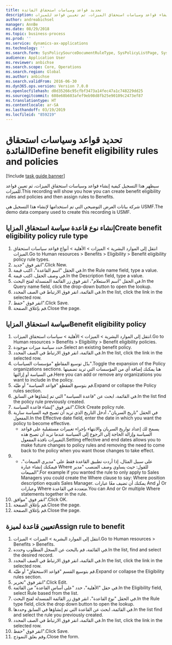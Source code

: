 ```yaml
---
title: تحديد قواعد وسياسات استحقاق الفائدة
description: سيظهر هذا التسجيل كيفية إنشاء قواعد وسياسات استحقاق الميزات، ثم تعيين قواعد للميزات.
author: andreabichsel
manager: AnnBe
ms.date: 08/29/2018
ms.topic: business-process
ms.prod: ''
ms.service: dynamics-ax-applications
ms.technology: ''
ms.search.form: SysPolicySourceDocumentRuleType, SysPolicyListPage, SysPolicy, HcmBenefitEligibilityPolicy, HcmBenefit
audience: Application User
ms.reviewer: anbichse
ms.search.scope: Core, Operations
ms.search.region: Global
ms.author: anbichse
ms.search.validFrom: 2016-06-30
ms.dyn365.ops.version: Version 7.0.0
ms.openlocfilehash: d0d35266c95cfbf3473a14fec47a1c748229dd25
ms.sourcegitcommit: 608e68b603afef9eb98d8fb25e90109c2473ef87
ms.translationtype: HT
ms.contentlocale: ar-SA
ms.lasthandoff: 03/19/2019
ms.locfileid: "859219"
---
```

# <a name="define-benefit-eligibility-rules-and-policies"></a><span data-ttu-id="8bdec-103">تحديد قواعد وسياسات استحقاق الفائدة</span><span class="sxs-lookup"><span data-stu-id="8bdec-103">Define benefit eligibility rules and policies</span></span>

[!include [task guide banner](../../includes/task-guide-banner.md)]

<span data-ttu-id="8bdec-104">سيظهر هذا التسجيل كيفية إنشاء قواعد وسياسات استحقاق الميزات، ثم تعيين قواعد للميزات.</span><span class="sxs-lookup"><span data-stu-id="8bdec-104">This recording will show you how you can create benefit eligibility rules and policies and then assign rules to Benefits.</span></span>  

<span data-ttu-id="8bdec-105">شركة بيانات العرض التوضيحي التي تم استخدامها لإنشاء هذا التسجيل هي USMF.</span><span class="sxs-lookup"><span data-stu-id="8bdec-105">The demo data company used to create this recording is USMF.</span></span>


## <a name="create-benefit-eligibility-policy-rule-type"></a><span data-ttu-id="8bdec-106">إنشاء نوع قاعدة سياسة استحقاق المزايا‬</span><span class="sxs-lookup"><span data-stu-id="8bdec-106">Create benefit eligibility policy rule type</span></span>
1. <span data-ttu-id="8bdec-107">انتقل إلى الموارد البشرية > الميزات > الأهلية > أنواع قواعد سياسات استحقاق الميزات.</span><span class="sxs-lookup"><span data-stu-id="8bdec-107">Go to Human resources > Benefits > Eligibility > Benefit eligibility policy rule types.</span></span>
2. <span data-ttu-id="8bdec-108">انقر فوق "جديد".</span><span class="sxs-lookup"><span data-stu-id="8bdec-108">Click New.</span></span>
3. <span data-ttu-id="8bdec-109">في الحقل "اسم القاعدة"، اكتب قيمة.</span><span class="sxs-lookup"><span data-stu-id="8bdec-109">In the Rule name field, type a value.</span></span>
4. <span data-ttu-id="8bdec-110">في وصف الحقل، اكتب قيمة.</span><span class="sxs-lookup"><span data-stu-id="8bdec-110">In the Description field, type a value.</span></span>
5. <span data-ttu-id="8bdec-111">في الحقل "اسم الاستعلام"، انقر فوق زر القائمة المنسدلة لفتح البحث.</span><span class="sxs-lookup"><span data-stu-id="8bdec-111">In the Query name field, click the drop-down button to open the lookup.</span></span>
6. <span data-ttu-id="8bdec-112">في القائمة، انقر فوق الارتباط في الصف المحدد.</span><span class="sxs-lookup"><span data-stu-id="8bdec-112">In the list, click the link in the selected row.</span></span>
7. <span data-ttu-id="8bdec-113">انقر فوق "حفظ".</span><span class="sxs-lookup"><span data-stu-id="8bdec-113">Click Save.</span></span>
8. <span data-ttu-id="8bdec-114">قم بإغلاق الصفحة.</span><span class="sxs-lookup"><span data-stu-id="8bdec-114">Close the page.</span></span>

## <a name="benefit-eligibility-policy"></a><span data-ttu-id="8bdec-115">سياسة استحقاق المزايا</span><span class="sxs-lookup"><span data-stu-id="8bdec-115">Benefit eligibility policy</span></span>
1. <span data-ttu-id="8bdec-116">انتقل إلى الموارد البشرية > الميزات > الأهلية > سياسات استحقاق الميزات‬.</span><span class="sxs-lookup"><span data-stu-id="8bdec-116">Go to Human resources > Benefits > Eligibility > Benefit eligibility policies.</span></span>
2. <span data-ttu-id="8bdec-117">حدد سياسة ميزات موجودة.</span><span class="sxs-lookup"><span data-stu-id="8bdec-117">Select an existing benefit policy.</span></span>
3. <span data-ttu-id="8bdec-118">في القائمة، انقر فوق الارتباط في الصف المحدد.</span><span class="sxs-lookup"><span data-stu-id="8bdec-118">In the list, click the link in the selected row.</span></span>
4. <span data-ttu-id="8bdec-119">بدّل توسيع المقاطع "مؤسسات السياسات‬‬".</span><span class="sxs-lookup"><span data-stu-id="8bdec-119">Toggle the expansion of the Policy organizations sections.</span></span>  <span data-ttu-id="8bdec-120">هنا يمكنك إضافة أي من المؤسسات التي تريد تضمينها في السياسة أو إزالتها.</span><span class="sxs-lookup"><span data-stu-id="8bdec-120">Here you can add or remove any organizations you want to include in the policy.</span></span>
5. <span data-ttu-id="8bdec-121">قم بتوسيع المقطع "قواعد السياسة‬" أو طيّه.</span><span class="sxs-lookup"><span data-stu-id="8bdec-121">Expand or collapse the Policy rules section.</span></span>
6. <span data-ttu-id="8bdec-122">في القائمة، ابحث عن "قاعدة السياسة" التي تم إنشاؤها في السابق.</span><span class="sxs-lookup"><span data-stu-id="8bdec-122">In the list find the policy rule previously created.</span></span>
7. <span data-ttu-id="8bdec-123">انقر فوق "إنشاء قاعدة السياسة".</span><span class="sxs-lookup"><span data-stu-id="8bdec-123">Click Create policy rule.</span></span>
8. <span data-ttu-id="8bdec-124">في الحقل "تاريخ السريان"، أدخل التاريخ الذي تريد أن تصبح فيه السياسة سارية المفعول.</span><span class="sxs-lookup"><span data-stu-id="8bdec-124">In the Effective date field, enter the date in which you want the policy to become effective.</span></span>
    * <span data-ttu-id="8bdec-125">يسمح لك إعداد تواريخ السريان والانتهاء بإجراء تغييرات مستقبلية على قواعد السياسة وإزالة الحاجة إلى الرجوع إلى السياسة عندما تريد أن تصبح هذه التغييرات نافذة المفعول.</span><span class="sxs-lookup"><span data-stu-id="8bdec-125">Setting effective and end dates allows you to make future changes to policy rules and removing the need to come back to the policy when you want those changes to take effect.</span></span>  
9. 
    * <span data-ttu-id="8bdec-126">على سبيل المثال، إذا أردت تطبيق القاعدة فقط على "مديري المبيعات"، فيمكنك إنشاء عبارة Where للقول: حيث يساوي وصف المنصب "مدير المبيعات".</span><span class="sxs-lookup"><span data-stu-id="8bdec-126">For example if you wanted the rule to only apply to Sales Managers you could create the Where clause to say: Where position description equals Sales Manager.</span></span>  <span data-ttu-id="8bdec-127">يمكنك أن تضيف معًا عبارات And أو Or وعبارات Where متعددة في القاعدة.</span><span class="sxs-lookup"><span data-stu-id="8bdec-127">You can And or Or multiple Where statements together in the rule.</span></span>  
10. <span data-ttu-id="8bdec-128">انقر فوق "موافق".</span><span class="sxs-lookup"><span data-stu-id="8bdec-128">Click OK.</span></span>
11. <span data-ttu-id="8bdec-129">قم بإغلاق الصفحة.</span><span class="sxs-lookup"><span data-stu-id="8bdec-129">Close the page.</span></span>
12. <span data-ttu-id="8bdec-130">قم بإغلاق الصفحة.</span><span class="sxs-lookup"><span data-stu-id="8bdec-130">Close the page.</span></span>

## <a name="assign-rule-to-benefit"></a><span data-ttu-id="8bdec-131">تعيين قاعدة لميزة</span><span class="sxs-lookup"><span data-stu-id="8bdec-131">Assign rule to benefit</span></span>
1. <span data-ttu-id="8bdec-132">انتقل إلى الموارد البشرية > الميزات‬ > الميزات‬.</span><span class="sxs-lookup"><span data-stu-id="8bdec-132">Go to Human resources > Benefits > Benefits.</span></span>
2. <span data-ttu-id="8bdec-133">في القائمة، قم بالبحث عن السجل المطلوب وحدده.</span><span class="sxs-lookup"><span data-stu-id="8bdec-133">In the list, find and select the desired record.</span></span>
3. <span data-ttu-id="8bdec-134">في القائمة، انقر فوق الارتباط في الصف المحدد.</span><span class="sxs-lookup"><span data-stu-id="8bdec-134">In the list, click the link in the selected row.</span></span>
4. <span data-ttu-id="8bdec-135">قم بتوسيع القسم "قواعد الاستحقاق" أو طيّه.</span><span class="sxs-lookup"><span data-stu-id="8bdec-135">Expand or collapse the Eligibility rules section.</span></span>
5. <span data-ttu-id="8bdec-136">انقر فوق "تحرير".</span><span class="sxs-lookup"><span data-stu-id="8bdec-136">Click Edit.</span></span>
6. <span data-ttu-id="8bdec-137">في حقل "الأهلية"، حدد "على أساس القاعدة" من القائمة.</span><span class="sxs-lookup"><span data-stu-id="8bdec-137">In the Eligibility field, select Rule based from the list.</span></span>
7. <span data-ttu-id="8bdec-138">في الحقل "نوع القاعدة"، انقر فوق زر القائمة المنسدلة لفتح البحث.</span><span class="sxs-lookup"><span data-stu-id="8bdec-138">In the Rule type field, click the drop down button to open the lookup.</span></span>
8. <span data-ttu-id="8bdec-139">في القائمة، ابحث عن القاعدة التي تم إنشاؤها في السابق وحددها.</span><span class="sxs-lookup"><span data-stu-id="8bdec-139">In the list find and select the rule you previously created.</span></span>
9. <span data-ttu-id="8bdec-140">في القائمة، انقر فوق الارتباط في الصف المحدد.</span><span class="sxs-lookup"><span data-stu-id="8bdec-140">In the list, click the link in the selected row.</span></span>
10. <span data-ttu-id="8bdec-141">انقر فوق "حفظ".</span><span class="sxs-lookup"><span data-stu-id="8bdec-141">Click Save.</span></span>
11. <span data-ttu-id="8bdec-142">وقم بغلق النموذج.</span><span class="sxs-lookup"><span data-stu-id="8bdec-142">Close the form.</span></span>

